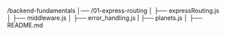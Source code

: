 /backend-fundamentals
│── /01-express-routing
│   ├── expressRouting.js
│   ├── middleware.js
│   ├── error_handling.js
|   ├── planets.js
│   ├── README.md
